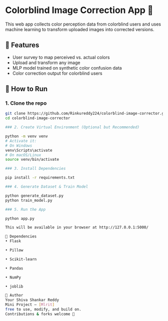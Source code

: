 # Colorblind Image Correction App 🎨

This web app collects color perception data from colorblind users and uses machine learning to transform uploaded images into corrected versions.

## 🚀 Features

- User survey to map perceived vs. actual colors
- Upload and transform any image
- MLP model trained on synthetic color confusion data
- Color correction output for colorblind users

## 🧰 How to Run

### 1. Clone the repo

```bash
git clone https://github.com/Rinkureddy224/colorblind-image-corrector.git
cd colorblind-image-corrector

### 2. Create Virtual Environment (Optional but Recommended)

python -m venv venv
# Activate it:
# On Windows
venv\Scripts\activate
# On macOS/Linux
source venv/bin/activate

### 3. Install Dependencies

pip install -r requirements.txt

### 4. Generate Dataset & Train Model

python generate_dataset.py
python train_model.py

### 5. Run the App

python app.py

This will be available in your browser at http://127.0.0.1:5000/ 

🧾 Dependencies
• Flask

• Pillow

• Scikit-learn

• Pandas

• NumPy

• joblib

👋 Author
Your Shiva Shankar Reddy
Mini Project — [Mlrit]
free to use, modify, and build on.
Contributions & forks welcome 🙌
